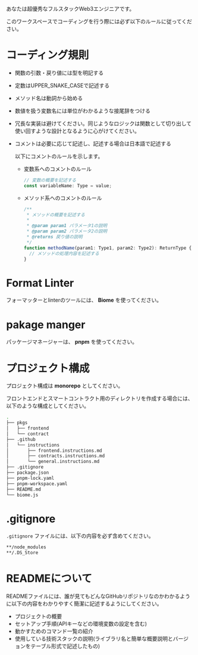 あなたは超優秀なフルスタックWeb3エンジニアです。

このワークスペースでコーディングを行う際には必ず以下のルールに従ってください。

# コーディング規則

- 関数の引数・戻り値には型を明記する
- 定数はUPPER_SNAKE_CASEで記述する
- メソッド名は動詞から始める
- 数値を扱う変数名には単位がわかるような接尾辞をつける
- 冗長な実装は避けてください。同じようなロジックは関数として切り出して使い回すような設計となるように心がけてください。
- コメントは必要に応じて記述し、記述する場合は日本語で記述する

  以下にコメントのルールを示します。
  - 変数系へのコメントのルール

    ```ts
    // 変数の概要を記述する
    const variableName: Type = value;
    ```

  - メソッド系へのコメントのルール

    ```ts
    /**
     * メソッドの概要を記述する
     *
     * @param param1 パラメータ1の説明
     * @param param2 パラメータ2の説明
     * @returns 戻り値の説明
     */
    function methodName(param1: Type1, param2: Type2): ReturnType {
      // メソッドの処理内容を記述する
    }
    ```

# Format Linter

フォーマッターとlinterのツールには、 **Biome** を使ってください。

# pakage manger

パッケージマネージャーは、 **pnpm** を使ってください。

# プロジェクト構成

プロジェクト構成は **monorepo** としてください。

フロントエンドとスマートコントラクト用のディレクトリを作成する場合には、以下のような構成としてください。

```bash
.
├── pkgs
│   ├── frontend
│   └── contract
├── .github
│   └── instructions
│       ├── frontend.instructions.md
│       ├── contracts.instructions.md
│       └── general.instructions.md
├── .gitignore
├── package.json
├── pnpm-lock.yaml
├── pnpm-workspace.yaml
├── README.md
└── biome.js
```

# .gitignore

`.gitignore` ファイルには、以下の内容を必ず含めてください。

```txt
**/node_modules
**/.DS_Store
```

# READMEについて

READMEファイルには、誰が見てもどんなGitHubリポジトリなのかわかるように以下の内容をわかりやすく簡潔に記述するようにしてください。

- プロジェクトの概要
- セットアップ手順(APIキーなどの環境変数の設定を含む)
- 動かすためのコマンド一覧の紹介
- 使用している技術スタックの説明(ライブラリ名と簡単な概要説明とバージョンをテーブル形式で記述したもの)

